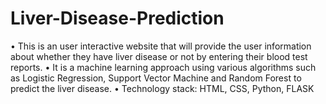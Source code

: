 # Liver-Disease-Prediction
• This is an user interactive website that will provide the user information about whether they have liver disease or not by entering their blood test reports. 
• It is a machine learning approach using various algorithms such as Logistic Regression, Support Vector Machine and Random Forest to predict the liver disease. 
• Technology stack: HTML, CSS, Python, FLASK 

